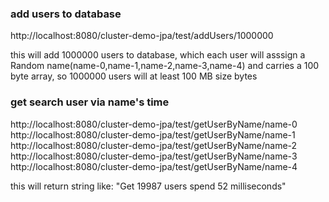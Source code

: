 ### add users to database

http://localhost:8080/cluster-demo-jpa/test/addUsers/1000000

this will add 1000000 users to database, which each user will asssign a Random name(name-0,name-1,name-2,name-3,name-4) and carries a 100 byte array, so 1000000 users will at least 100 MB size bytes

### get search user via name's time

http://localhost:8080/cluster-demo-jpa/test/getUserByName/name-0
http://localhost:8080/cluster-demo-jpa/test/getUserByName/name-1
http://localhost:8080/cluster-demo-jpa/test/getUserByName/name-2
http://localhost:8080/cluster-demo-jpa/test/getUserByName/name-3
http://localhost:8080/cluster-demo-jpa/test/getUserByName/name-4

this will return string like: "Get 19987 users spend 52 milliseconds"
